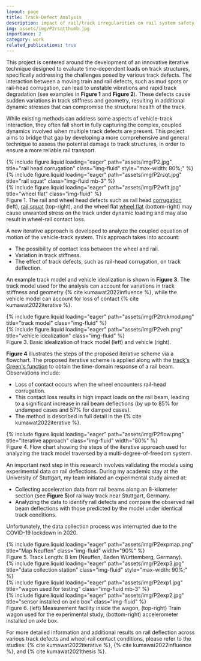 ```yaml
---
layout: page
title: Track-Defect Analysis
description: impact of rail/track irregularities on rail system safety
img: assets/img/P2rsqtthumb.jpg
importance: 2
category: work
related_publications: true
---
```


<p>
    This project is centered around the development of an innovative iterative technique designed to evaluate time-dependent loads on track structures, specifically addressing the challenges posed by various track defects. The interaction between a moving train and rail defects, such as mud spots or rail-head corrugation, can lead to unstable vibrations and rapid track degradation (see examples in <strong>Figure 1</strong> and <strong>Figure 2</strong>). These defects cause sudden variations in track stiffness and geometry, resulting in additional dynamic stresses that can compromise the structural health of the track.
</p>
<p>
    While existing methods can address some aspects of vehicle-track interaction, they often fall short in fully capturing the complex, coupled dynamics involved when multiple track defects are present. This project aims to bridge that gap by developing a more comprehensive and general technique to assess the potential damage to track structures, in order to ensure a more reliable rail transport.
</p>

<div class="row justify-content-center align-items-center">
    <div class="col-sm-4 d-flex justify-content-center">
        {% include figure.liquid loading="eager" path="assets/img/P2.jpg" title="rail head corrugation" class="img-fluid" style="max-width: 80%;" %}
    </div>
    <div class="col-sm-4">
        <div class="d-flex justify-content-center">
            {% include figure.liquid loading="eager" path="assets/img/P2rsqt.jpg" title="rail squat" class="img-fluid mb-3" %}
        </div>
        <div class="d-flex justify-content-center">
            {% include figure.liquid loading="eager" path="assets/img/P2wflt.jpg" title="wheel flat" class="img-fluid" %}
        </div>
    </div>
</div>
<div class="caption text-center mt-3">
    Figure 1. The rail and wheel head defects such as rail head <a href="https://www.jstage.jst.go.jp/article/jmtl/3/1/3_1_154/_article" target="_blank">corrugation</a> (left), <a href="https://mp.nl/en/solution/sound-measurements-board-train-detecting-rail-defects" target="_blank">rail squat</a> (top-right), and the wheel flat <a href="https://en.wikipedia.org/wiki/Flat_spot" target="_blank">wheel flat</a> (bottom-right) may cause unwanted stress on the track under dynamic loading and may also result in wheel-rail contact loss.
</div>

<p>
    A new iterative approach is developed to analyze the coupled equation of motion of the vehicle-track system. This approach takes into account:
</p>

<ul>
    <li>The possibility of contact loss between the wheel and rail.</li>
    <li>Variation in track stiffness.</li>
    <li>The effect of track defects, such as rail-head corrugation, on track deflection.</li>
</ul>

<p>
    An example track model and vehicle idealization is shown in <strong>Figure 3</strong>. The track model used for the analysis can account for variations in track stiffness and geometry {% cite kumawat2022influence %}, while the vehicle model can account for loss of contact {% cite kumawat2022iterative %}.
</p>

<div class="row d-flex align-items-end">
    <div class="col-sm mt-3 mt-md-0">
        {% include figure.liquid loading="eager" path="assets/img/P2trckmod.png" title="track model" class="img-fluid" %}
    </div>
    <div class="col-sm mt-3 mt-md-0">
        {% include figure.liquid loading="eager" path="assets/img/P2veh.png" title="vehicle idealization" class="img-fluid" %}
    </div>
</div>
<div class="caption">
    Figure 3. Basic idealization of track model (left) and vehicle (right).
</div>

<p>
    <strong>Figure 4</strong> illustrates the steps of the proposed iterative scheme via a flowchart. The proposed iterative scheme is applied along with the <a href="https://aditi-kumawat.github.io/projects/3_project/" target="_blank">track's Green's function</a> to obtain the time-domain response of a rail beam. Observations include:
</p>

<ul>
    <li>Loss of contact occurs when the wheel encounters rail-head corrugation.</li>
    <li>This contact loss results in high impact loads on the rail beam, leading to a significant increase in rail beam deflections (by up to 85% for undamped cases and 57% for damped cases).</li>
    <li>The method is described in full detail in the {% cite kumawat2022iterative %}.</li>
</ul>

<div class="row">
    <div class="col-sm mt-3 mt-md-0 text-center">
        {% include figure.liquid loading="eager" path="assets/img/P2flow.png" title="Iterative approach" class="img-fluid" width="80%" %}
    </div>
</div>
<div class="caption text-center">
    Figure 4. Flow chart showing the steps of the iterative approach used for analyzing the track model traversed by a multi-degree-of-freedom system.
</div>

<p>
    An important next step in this research involves validating the models using experimental data on rail deflections. During my academic stay at the University of Stuttgart, my team initiated an experimental study aimed at:
</p>

<ul>
    <li>Collecting acceleration data from rail beams along an 8-kilometer section (see <strong>Figure 5</strong>)of railway track near Stuttgart, Germany.</li>
    <li>Analyzing the data to identify rail defects and compare the observed rail beam deflections with those predicted by the model under identical track conditions.</li>
</ul>

<p>
    Unfortunately, the data collection process was interrupted due to the COVID-19 lockdown in 2020.
</p>

<div class="row">
    <div class="col-sm mt-3 mt-md-0 text-center">
        {% include figure.liquid loading="eager" path="assets/img/P2expmap.png" title="Map Neuffen" class="img-fluid" width="90%" %}
    </div>
</div>
<div class="caption text-center">
    Figure 5. Track Length: 8 km (Neuffen, Baden Württemberg, Germany).
</div>

<div class="row justify-content-center align-items-center">
    <div class="col-sm-4 d-flex justify-content-center">
        {% include figure.liquid loading="eager" path="assets/img/P2exp3.jpg" title="data collection station" class="img-fluid" style="max-width: 90%;" %}
    </div>
    <div class="col-sm-4">
        <div class="d-flex justify-content-center">
            {% include figure.liquid loading="eager" path="assets/img/P2exp1.jpg" title="wagon used for testing" class="img-fluid mb-3" %}
        </div>
        <div class="d-flex justify-content-center">
            {% include figure.liquid loading="eager" path="assets/img/P2exp2.jpg" title="sensor installed on axle box" class="img-fluid" %}
        </div>
    </div>
</div>
<div class="caption text-center mt-3">
    Figure 6. (left) Measurement facility inside the wagon, (top-right) Train wagon used for the experimental study, (bottom-right) accelerometer installed on axle box.
</div>

<p>
    For more detailed information and additional results on rail deflection across various track defects and wheel-rail contact conditions, please refer to the studies: {% cite kumawat2022iterative %}, {% cite kumawat2022influence %}, and {% cite kumawat2021thesis %}.
</p>
 

